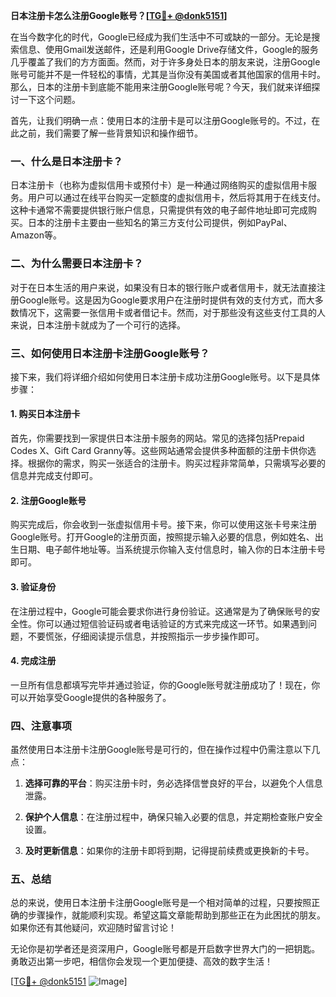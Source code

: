 **日本注册卡怎么注册Google账号？[[TG💪+ @donk5151](https://t.me/s/donk5151)]**

在当今数字化的时代，Google已经成为我们生活中不可或缺的一部分。无论是搜索信息、使用Gmail发送邮件，还是利用Google Drive存储文件，Google的服务几乎覆盖了我们的方方面面。然而，对于许多身处日本的朋友来说，注册Google账号可能并不是一件轻松的事情，尤其是当你没有美国或者其他国家的信用卡时。那么，日本的注册卡到底能不能用来注册Google账号呢？今天，我们就来详细探讨一下这个问题。

首先，让我们明确一点：使用日本的注册卡是可以注册Google账号的。不过，在此之前，我们需要了解一些背景知识和操作细节。

### 一、什么是日本注册卡？

日本注册卡（也称为虚拟信用卡或预付卡）是一种通过网络购买的虚拟信用卡服务。用户可以通过在线平台购买一定额度的虚拟信用卡，然后将其用于在线支付。这种卡通常不需要提供银行账户信息，只需提供有效的电子邮件地址即可完成购买。日本的注册卡主要由一些知名的第三方支付公司提供，例如PayPal、Amazon等。

### 二、为什么需要日本注册卡？

对于在日本生活的用户来说，如果没有日本的银行账户或者信用卡，就无法直接注册Google账号。这是因为Google要求用户在注册时提供有效的支付方式，而大多数情况下，这需要一张信用卡或者借记卡。然而，对于那些没有这些支付工具的人来说，日本注册卡就成为了一个可行的选择。

### 三、如何使用日本注册卡注册Google账号？

接下来，我们将详细介绍如何使用日本注册卡成功注册Google账号。以下是具体步骤：

#### 1. 购买日本注册卡

首先，你需要找到一家提供日本注册卡服务的网站。常见的选择包括Prepaid Codes X、Gift Card Granny等。这些网站通常会提供多种面额的注册卡供你选择。根据你的需求，购买一张适合的注册卡。购买过程非常简单，只需填写必要的信息并完成支付即可。

#### 2. 注册Google账号

购买完成后，你会收到一张虚拟信用卡号。接下来，你可以使用这张卡号来注册Google账号。打开Google的注册页面，按照提示输入必要的信息，例如姓名、出生日期、电子邮件地址等。当系统提示你输入支付信息时，输入你的日本注册卡号即可。

#### 3. 验证身份

在注册过程中，Google可能会要求你进行身份验证。这通常是为了确保账号的安全性。你可以通过短信验证码或者电话验证的方式来完成这一环节。如果遇到问题，不要慌张，仔细阅读提示信息，并按照指示一步步操作即可。

#### 4. 完成注册

一旦所有信息都填写完毕并通过验证，你的Google账号就注册成功了！现在，你可以开始享受Google提供的各种服务了。

### 四、注意事项

虽然使用日本注册卡注册Google账号是可行的，但在操作过程中仍需注意以下几点：

1. **选择可靠的平台**：购买注册卡时，务必选择信誉良好的平台，以避免个人信息泄露。
   
2. **保护个人信息**：在注册过程中，确保只输入必要的信息，并定期检查账户安全设置。

3. **及时更新信息**：如果你的注册卡即将到期，记得提前续费或更换新的卡号。

### 五、总结

总的来说，使用日本注册卡注册Google账号是一个相对简单的过程，只要按照正确的步骤操作，就能顺利实现。希望这篇文章能帮助到那些正在为此困扰的朋友。如果你还有其他疑问，欢迎随时留言讨论！

无论你是初学者还是资深用户，Google账号都是开启数字世界大门的一把钥匙。勇敢迈出第一步吧，相信你会发现一个更加便捷、高效的数字生活！

[[TG💪+ @donk5151](https://t.me/s/donk5151) ![Image](https://i.postimg.cc/rwNCRYN7/Snipaste-2025-04-30-17-27-05.png)]